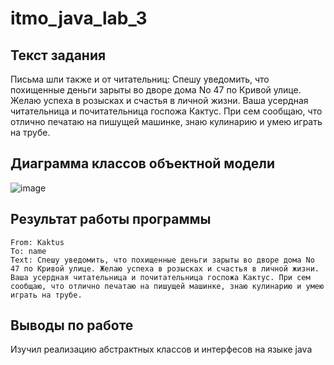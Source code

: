 # itmo_java_lab_3

## Текст задания

  Письма шли также и от читательниц: Спешу уведомить, что похищенные деньги зарыты во дворе дома No 47 по Кривой улице. Желаю успеха в розысках и счастья в личной жизни. Ваша усердная читательница и почитательница госпожа Кактус. При сем сообщаю, что отлично печатаю на пишущей машинке, знаю кулинарию и умею играть на трубе. 

## Диаграмма классов объектной модели
![image](https://github.com/Deformater/itmo_java_lab_3/assets/76251290/c2834dd9-6ae0-4532-a204-f97ee8c24774)

## Результат работы программы
    From: Kaktus
    To: name
    Text: Спешу уведомить, что похищенные деньги зарыты во дворе дома No 47 по Кривой улице. Желаю успеха в розысках и счастья в личной жизни. Ваша усердная читательница и почитательница госпожа Кактус. При сем сообщаю, что отлично печатаю на пишущей машинке, знаю кулинарию и умею играть на трубе. 

## Выводы по работе
Изучил реализацию абстрактных классов и интерфесов на языке java
